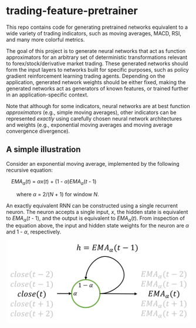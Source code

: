 # trading-feature-pretrainer
This repo contains code for generating pretrained networks equivalent to a wide variety of trading indicators, such as moving averages, MACD, RSI, and many more colorful metrics.

The goal of this project is to generate neural networks that act as function approximators for an arbitrary set of deterministic transformations relevant to forex/stock/derivative market trading. These generated networks should form the input layers to networks built for specific purposes, such as policy gradient reinforcement learning trading agents. Depending on the application, generated network weights should be either fixed, making the generated networks act as generators of known features, or trained further in an application-specific context.

Note that although for some indicators, neural networks are at best function _approximators_ (e.g., simple moving averages), other indicators can be represented _exactly_ using carefully chosen neural network architectures and weights (e.g., exponential moving averages and moving average convergence divergence).

## A simple illustration

Consider an exponential moving average, implemented by the following recursive equation:

&emsp;_EMA<sub>&alpha;</sub>_(_t_) = _&alpha;x_(_t_) + (1 - _&alpha;_)_EMA<sub>&alpha;</sub>_(_t_ - 1)

&emsp;&emsp;where _&alpha;_ = 2/(_N_ + 1) for window _N_.

An exactly equivalent RNN can be constructed using a single recurrent neuron. The neuron accepts a single input, _x_, the hidden state is equivalent to _EMA<sub>&alpha;</sub>_(_t_ - 1), and the output is equivalent to _EMA<sub>&alpha;</sub>_(_t_). From inspection of the equation above, the input and hidden state weights for the neuron are _&alpha;_ and 1 - _&alpha;_, respectively.

<p align="center"><img src="/images/RNN_EMA.png" width="500"/></p>
